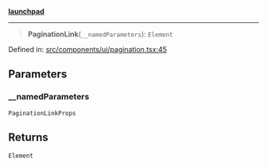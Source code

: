 [**launchpad**](index.md)

***

> **PaginationLink**(`__namedParameters`): `Element`

Defined in: [src/components/ui/pagination.tsx:45](https://github.com/victorbratov/launchpad/blob/2fb5c03d3b8a4ead86d4ea12df9db7edc90ac88e/src/components/ui/pagination.tsx#L45)

## Parameters

### \_\_namedParameters

`PaginationLinkProps`

## Returns

`Element`
